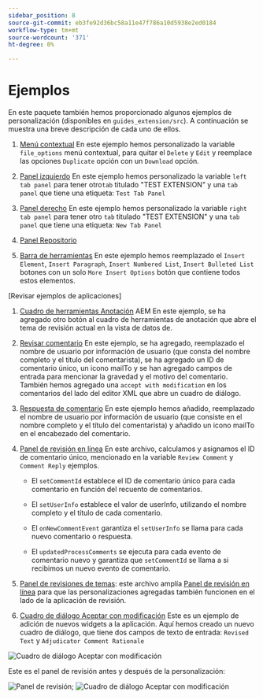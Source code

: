```yaml
---
sidebar_position: 8
source-git-commit: eb3fe92d36bc58a11e47f786a10d5938e2ed0184
workflow-type: tm+mt
source-wordcount: '371'
ht-degree: 0%

---
```



# Ejemplos

En este paquete también hemos proporcionado algunos ejemplos de personalización (disponibles en `guides_extension/src`). A continuación se muestra una breve descripción de cada uno de ellos.

1. [Menú contextual](./../../src/file_options.ts)
En este ejemplo hemos personalizado la variable `file_options` menú contextual, para quitar el `Delete` y `Edit` y reemplace las opciones `Duplicate` opción con un `Download` opción.

2. [Panel izquierdo](../../src/left_panel_container.ts)
En este ejemplo hemos personalizado la variable `left tab panel` para tener otro`tab` titulado &quot;TEST EXTENSION&quot; y una `tab panel` que tiene una etiqueta: `Test Tab Panel`

3. [Panel derecho](../../src/right_panel_container.ts)
En este ejemplo hemos personalizado la variable `right tab panel` para tener otro `tab` titulado &quot;TEST EXTENSION&quot; y una `tab panel` que tiene una etiqueta: `New Tab Panel`

4. [Panel Repositorio](../../src/repository_panel.ts)

5. [Barra de herramientas](../../src/toolbar.ts)
En este ejemplo hemos reemplazado el `Insert Element`, `Insert Paragraph`, `Insert Numbered List`, `Insert Bulleted List` botones con un solo `More Insert Options` botón que contiene todos estos elementos.

[Revisar ejemplos de aplicaciones]

1. [Cuadro de herramientas Anotación](../../src/review_app_examples/annotation_extension.ts)
AEM En este ejemplo, se ha agregado otro botón al cuadro de herramientas de anotación que abre el tema de revisión actual en la vista de datos de.

2. [Revisar comentario](../../src/review_app_examples/review_comment.ts)
En este ejemplo, se ha agregado, reemplazado el nombre de usuario por información de usuario (que consta del nombre completo y el título del comentarista), se ha agregado un ID de comentario único, un icono mailTo y se han agregado campos de entrada para mencionar la gravedad y el motivo del comentario.
También hemos agregado una `accept with modification` en los comentarios del lado del editor XML que abre un cuadro de diálogo.

3. [Respuesta de comentario](../../src/review_app_examples/comment_reply.ts)
En este ejemplo hemos añadido, reemplazado el nombre de usuario por información de usuario (que consiste en el nombre completo y el título del comentarista) y añadido un icono mailTo en el encabezado del comentario.

4. [Panel de revisión en línea](../../src/review_app_examples/inline_review_panel.ts)
En este archivo, calculamos y asignamos el ID de comentario único, mencionado en la variable `Review Comment` y `Comment Reply` ejemplos.
   - El `setCommentId` establece el ID de comentario único para cada comentario en función del recuento de comentarios.

   - El `setUserInfo` establece el valor de userInfo, utilizando el nombre completo y el título de cada comentario.

   - El `onNewCommentEvent` garantiza el `setUserInfo` se llama para cada nuevo comentario o respuesta.

   - El `updatedProcessComments` se ejecuta para cada evento de comentario nuevo y garantiza que `setCommentId` se llama a si recibimos un nuevo evento de comentario.

5. [Panel de revisiones de temas](../../src/review_app_examples/topic_reviews.ts): este archivo amplía [Panel de revisión en línea](../../src/review_app_examples/inline_review_panel.ts) para que las personalizaciones agregadas también funcionen en el lado de la aplicación de revisión.

6. [Cuadro de diálogo Aceptar con modificación](../../src/review_app_examples/accept_with_modification_dialog.ts)
Este es un ejemplo de adición de nuevos widgets a la aplicación. Aquí hemos creado un nuevo cuadro de diálogo, que tiene dos campos de texto de entrada: `Revised Text` y `Adjudicator Comment Rationale`

![Cuadro de diálogo Aceptar con modificación](./imgs/accept_with_modification_dialogue.png)

Este es el panel de revisión antes y después de la personalización:

![Panel de revisión;](./imgs/review_panel.png)
![Cuadro de diálogo Aceptar con modificación](./imgs/customised_review_panel.png)
